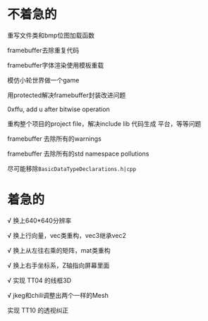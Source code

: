 # 不着急的

重写文件类和bmp位图加载函数

framebuffer去除重复代码

framebuffer字体渲染使用模板重载

模仿小轮世界做一个game

用protected解决framebuffer封装改进问题

0xffu, add u after bitwise operation

重构整个项目的project file，解决include lib 代码生成 平台，等等问题

framebuffer 去除所有的warnings

framebuffer 去除所有的std namespace pollutions

尽可能移除`BasicDataTypeDeclarations.h|cpp`

# 着急的

√ 换上640*640分辨率

√ 换上行向量，vec类重构，vec3继承vec2

√ 换上从左往右乘的矩阵，mat类重构

√ 换上右手坐标系，Z轴指向屏幕里面

√ 实现 TT04 的线框3D

√ jkeg和chili调整出两个一样的Mesh

实现 TT10 的透视纠正

